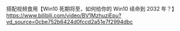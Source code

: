 搭配视频食用【Win10 死期将至，如何给你的 Win10 续命到 2032 年？】https://www.bilibili.com/video/BV1MzhuziEpu?vd_source=0cbe752b6424d0fccd2a51e7f2994dbc
